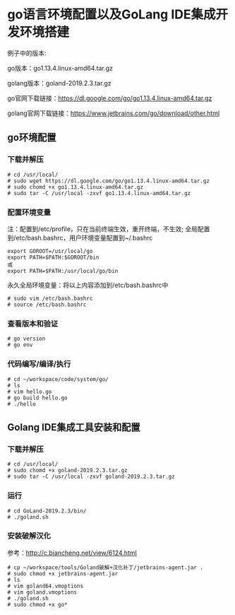 go语言环境配置以及GoLang IDE集成开发环境搭建
===========================


例子中的版本:

go版本：go1.13.4.linux-amd64.tar.gz

golang版本：goland-2019.2.3.tar.gz


go官网下载链接：https://dl.google.com/go/go1.13.4.linux-amd64.tar.gz

golang官网下载链接：https://www.jetbrains.com/go/download/other.html


## go环境配置

### 下载并解压

	# cd /usr/local/
	# sudo wget https://dl.google.com/go/go1.13.4.linux-amd64.tar.gz
	# sudo chomd +x go1.13.4.linux-amd64.tar.gz
	# sudo tar -C /usr/local -zxvf go1.13.4.linux-amd64.tar.gz

### 配置环境变量

注：配置到/etc/profile，只在当前终端生效，重开终端，不生效;
全局配置到/etc/bash.bashrc，用户环境变量配置到~/.bashrc

	export GOROOT=/usr/local/go
	export PATH=$PATH:$GOROOT/bin
	或
	export PATH=$PATH:/usr/local/go/bin

永久全局环境变量：将以上内容添加到/etc/bash.bashrc中

	# sudo vim /etc/bash.bashrc
	# source /etc/bash.bashrc

### 查看版本和验证

	# go version
	# go env

### 代码编写/编译/执行

	# cd ~/workspace/code/system/go/
	# ls
	# vim hello.go 
	# go build hello.go 
	# ./hello 

## Golang IDE集成工具安装和配置

### 下载并解压

	# cd /usr/local/
	# sudo chomd +x goland-2019.2.3.tar.gz
	# sudo tar -C /usr/local -zxvf goland-2019.2.3.tar.gz

### 运行

	# cd GoLand-2019.2.3/bin/
	# ./goland.sh

### 安装破解汉化

参考：http://c.biancheng.net/view/6124.html

	# cp ~/workspace/tools/Goland破解+汉化补丁/jetbrains-agent.jar .
	# sudo chmod +x jetbrains-agent.jar 
	# ls
	# vim goland64.vmoptions
	# vim goland.vmoptions 
	# ./goland.sh
	# sudo chmod +x go*
